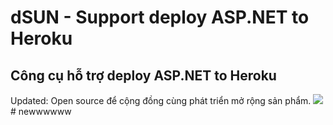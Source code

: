 # dSUN - Support deploy ASP.NET to Heroku
## Công cụ hỗ trợ deploy ASP.NET to Heroku
Updated: Open source để cộng đồng cùng phát triển mở rộng sản phẩm.
![](https://i.imgur.com/xJEgJ1P.png)
#   n e w w w w w w  
 
